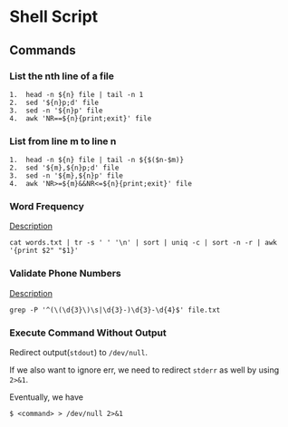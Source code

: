 # Shell Script

## Commands

### List the nth line of a file
```shell
1.  head -n ${n} file | tail -n 1
2.  sed '${n}p;d' file
3.  sed -n '${n}p' file
4.  awk 'NR==${n}{print;exit}' file
```

### List from line m to line n
```
1.  head -n ${n} file | tail -n ${$($n-$m)}
2.  sed '${m},${n}p;d' file
3.  sed -n '${m},${n}p' file
4.  awk 'NR>=${m}&&NR<=${n}{print;exit}' file
```

### Word Frequency
[Description](https://leetcode.com/problems/word-frequency/)

```
cat words.txt | tr -s ' ' '\n' | sort | uniq -c | sort -n -r | awk '{print $2" "$1}'
```

### Validate Phone Numbers
[Description](https://leetcode.com/problems/valid-phone-numbers/)

```
grep -P '^(\(\d{3}\)\s|\d{3}-)\d{3}-\d{4}$' file.txt
```

### Execute Command Without Output
Redirect output(`stdout`) to `/dev/null`.

If we also want to ignore err, we need to redirect `stderr` as well by using `2>&1`.

Eventually, we have
```
$ <command> > /dev/null 2>&1
```



